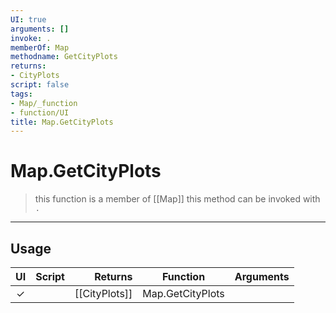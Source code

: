 ```yaml
---
UI: true
arguments: []
invoke: .
memberOf: Map
methodname: GetCityPlots
returns:
- CityPlots
script: false
tags:
- Map/_function
- function/UI
title: Map.GetCityPlots
---
```

# Map.GetCityPlots
> this function is a member of [[Map]]
> this method can be invoked with `.`
-----
## Usage
|  UI | Script | Returns | Function | Arguments |
|:---:|:------:|-------:|:--------:|:---------|
|✓| |[[CityPlots]]|Map.GetCityPlots||

